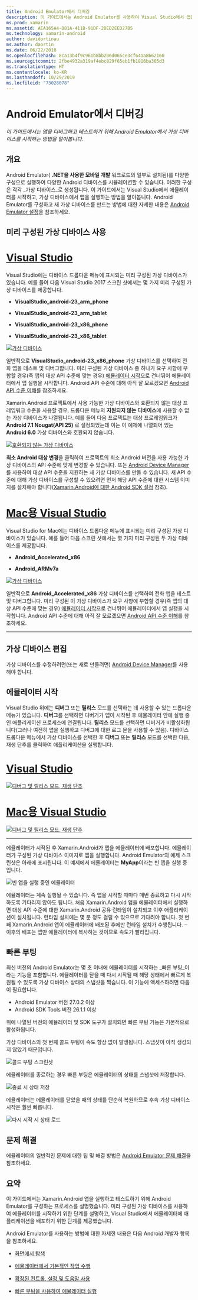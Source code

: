 ```yaml
---
title: Android Emulator에서 디버깅
description: 이 가이드에서는 Android Emulator를 사용하여 Visual Studio에서 앱을 시작하고 디버그하는 방법을 설명합니다.
ms.prod: xamarin
ms.assetid: AEA165A4-D81A-411B-91DF-2DED2EED27B5
ms.technology: xamarin-android
author: davidortinau
ms.author: daortin
ms.date: 06/22/2018
ms.openlocfilehash: 8ca13b4f9c961b8bb206d065ce3cf641a8662160
ms.sourcegitcommit: 2fbe4932a319af4ebc829f65eb1fb1816ba305d3
ms.translationtype: HT
ms.contentlocale: ko-KR
ms.lasthandoff: 10/29/2019
ms.locfileid: "73028078"
---
```

# <a name="debugging-on-the-android-emulator"></a>Android Emulator에서 디버깅

_이 가이드에서는 앱을 디버그하고 테스트하기 위해 Android Emulator에서 가상 디바이스를 시작하는 방법을 알아봅니다._

## <a name="overview"></a>개요

Android Emulator( **.NET을 사용한 모바일 개발** 워크로드의 일부로 설치됨)를 다양한 구성으로 실행하여 다양한 Android 디바이스를 시뮬레이션할 수 있습니다. 이러한 구성은 각각 _가상 디바이스_로 생성됩니다. 이 가이드에서는 Visual Studio에서 에뮬레이터를 시작하고, 가상 디바이스에서 앱을 실행하는 방법을 알아봅니다. Android Emulator를 구성하고 새 가상 디바이스를 만드는 방법에 대한 자세한 내용은 [Android Emulator 설정](~/android/get-started/installation/android-emulator/index.md)을 참조하세요.

## <a name="using-a-pre-configured-virtual-device"></a>미리 구성된 가상 디바이스 사용

# <a name="visual-studiotabwindows"></a>[Visual Studio](#tab/windows)

Visual Studio에는 디바이스 드롭다운 메뉴에 표시되는 미리 구성된 가상 디바이스가 있습니다. 예를 들어 다음 Visual Studio 2017 스크린 샷에서는 몇 가지 미리 구성된 가상 디바이스를 제공합니다.

- **VisualStudio\_android-23\_arm\_phone**

- **VisualStudio\_android-23\_arm\_tablet**

- **VisualStudio\_android-23\_x86\_phone** 

- **VisualStudio\_android-23\_x86\_tablet** 

[![가상 디바이스](debug-on-emulator-images/win/01-virtual-devices-sml.png)](debug-on-emulator-images/win/01-virtual-devices.png#lightbox)

일반적으로 **VisualStudio\_android-23\_x86\_phone** 가상 디바이스를 선택하여 전화 앱을 테스트 및 디버그합니다. 미리 구성된 가상 디바이스 중 하나가 요구 사항에 부합할 경우(즉 앱의 대상 API 수준에 맞는 경우) [에뮬레이터 시작](#launching)으로 건너뛰어 에뮬레이터에서 앱 실행을 시작합니다. Android API 수준에 대해 아직 잘 모르겠으면 [Android API 수준 이해](~/android/app-fundamentals/android-api-levels.md)를 참조하세요.

Xamarin.Android 프로젝트에서 사용 가능한 가상 디바이스와 호환되지 않는 대상 프레임워크 수준을 사용할 경우, 드롭다운 메뉴의 **지원되지 않는 디바이스**에 사용할 수 없는 가상 디바이스가 나열됩니다. 예를 들어 다음 프로젝트는 대상 프로레임워크가 **Android 7.1 Nougat(API 25)** 로 설정되었는데 이는 이 예제에 나열되어 있는 **Android 6.0** 가상 디바이스와 호환되지 않습니다.

[![호환되지 않는 가상 디바이스](debug-on-emulator-images/win/02-incompatible-level-sml.png)](debug-on-emulator-images/win/02-incompatible-level.png#lightbox)

**최소 Android 대상 변경**을 클릭하여 프로젝트의 최소 Android 버전을 사용 가능한 가상 디바이스의 API 수준에 맞게 변경할 수 있습니다. 또는 [Android Device Manager](~/android/get-started/installation/android-emulator/device-manager.md)를 사용하여 대상 API 수준을 지원하는 새 가상 디바이스를 만들 수 있습니다.
새 API 수준에 대해 가상 디바이스를 구성할 수 있으려면 먼저 해당 API 수준에 대한 시스템 이미지를 설치해야 합니다([Xamarin.Android에 대한 Android SDK 설정](~/android/get-started/installation/android-sdk.md) 참조).

# <a name="visual-studio-for-mactabmacos"></a>[Mac용 Visual Studio](#tab/macos)

Visual Studio for Mac에는 디바이스 드롭다운 메뉴에 표시되는 미리 구성된 가상 디바이스가 있습니다. 예를 들어 다음 스크린 샷에서는 몇 가지 미리 구성된 두 가상 디바이스를 제공합니다.

- **Android\_Accelerated\_x86**

- **Android\_ARMv7a**

[![가상 디바이스](debug-on-emulator-images/mac/01-virtual-devices-sml.png)](debug-on-emulator-images/mac/01-virtual-devices.png#lightbox)

일반적으로 **Android\_Accelerated\_x86** 가상 디바이스를 선택하여 전화 앱을 테스트 및 디버그합니다. 미리 구성된 이 가상 디바이스가 요구 사항에 부합할 경우(즉 앱의 대상 API 수준에 맞는 경우) [에뮬레이터 시작](#launching)으로 건너뛰어 에뮬레이터에서 앱 실행을 시작합니다. Android API 수준에 대해 아직 잘 모르겠으면 [Android API 수준 이해](~/android/app-fundamentals/android-api-levels.md)를 참조하세요.

-----

## <a name="editing-virtual-devices"></a>가상 디바이스 편집

가상 디바이스를 수정하려면(또는 새로 만들려면) [Android Device Manager](~/android/get-started/installation/android-emulator/device-manager.md)를 사용해야 합니다.

<a name="launching" />

## <a name="launching-the-emulator"></a>에뮬레이터 시작

Visual Studio 위에는 **디버그** 또는 **릴리스** 모드를 선택하는 데 사용할 수 있는 드롭다운 메뉴가 있습니다. **디버그**를 선택하면 디버거가 앱이 시작된 후 에뮬레이터 안에 실행 중인 애플리케이션 프로세스에 연결됩니다. **릴리스** 모드를 선택하면 디버거가 비활성화됩니다(그러나 여전히 앱을 실행하고 디버그에 대한 로그 문을 사용할 수 있음). 디바이스 드롭다운 메뉴에서 가상 디바이스를 선택한 후 **디버그** 또는 **릴리스** 모드를 선택한 다음, 재생 단추를 클릭하여 애플리케이션을 실행합니다.

# <a name="visual-studiotabwindows"></a>[Visual Studio](#tab/windows)

[![디버그 및 릴리스 모드, 재생 단추](debug-on-emulator-images/win/17-debug-release-sml.png)](debug-on-emulator-images/win/17-debug-release.png#lightbox)

# <a name="visual-studio-for-mactabmacos"></a>[Mac용 Visual Studio](#tab/macos)

[![디버그 및 릴리스 모드, 재생 단추](debug-on-emulator-images/mac/16-debug-release-sml.png)](debug-on-emulator-images/mac/16-debug-release.png#lightbox)

-----

에뮬레이터가 시작된 후 Xamarin.Android가 앱을 에뮬레이터에 배포합니다. 에뮬레이터가 구성된 가상 디바이스 이미지로 앱을 실행합니다. Android Emulator의 예제 스크린샷은 아래에 표시됩니다. 이 예제에서 에뮬레이터는 **MyApp**이라는 빈 앱을 실행 중입니다.

![빈 앱을 실행 중인 에뮬레이터](debug-on-emulator-images/emulator-running.png)

에뮬레이터는 계속 실행될 수 있습니다. 즉 앱을 시작할 때마다 매번 종료하고 다시 시작하도록 기다리지 않아도 됩니다. 처음 Xamarin.Android 앱을 에뮬레이터에서 실행하면 대상 API 수준에 대한 Xamarin.Android 공유 런타임이 설치되고 이후 애플리케이션이 설치됩니다. 런타임 설치에는 몇 분 정도 걸릴 수 있으므로 기다려야 합니다. 첫 번째 Xamarin.Android 앱이 에뮬레이터에 배포된 후에만 런타임 설치가 수행됩니다. &ndash; 이후의 배포는 앱만 에뮬레이터에 복사하는 것이므로 속도가 빨라집니다.

<a name="quick-boot" />

## <a name="quick-boot"></a>빠른 부팅

최신 버전의 Android Emulator는 몇 초 이내에 에뮬레이터를 시작하는 _빠른 부팅_이라는 기능을 포함합니다. 에뮬레이터를 닫을 때 다시 시작될 때 해당 상태에서 빠르게 복원될 수 있도록 가상 디바이스 상태의 스냅샷을 찍습니다.
이 기능에 액세스하려면 다음이 필요합니다.

- Android Emulator 버전 27.0.2 이상
- Android SDK Tools 버전 26.1.1 이상

위에 나열된 버전의 에뮬레이터 및 SDK 도구가 설치되면 빠른 부팅 기능은 기본적으로 활성화됩니다. 

가상 디바이스의 첫 번째 콜드 부팅이 속도 향상 없이 발생됩니다. 스냅샷이 아직 생성되지 않았기 때문입니다.

![콜드 부팅 스크린샷](debug-on-emulator-images/cold-boot.png)

에뮬레이터를 종료하는 경우 빠른 부팅은 에뮬레이터의 상태를 스냅샷에 저장합니다.

![종료 시 상태 저장](debug-on-emulator-images/saving-state.png)

에뮬레이터는 에뮬레이터를 닫았을 때의 상태를 단순히 복원하므로 후속 가상 디바이스 시작은 훨씬 빠릅니다.

![다시 시작 시 상태 로드](debug-on-emulator-images/loading-state.png)

## <a name="troubleshooting"></a>문제 해결

에뮬레이터의 일반적인 문제에 대한 팁 및 해결 방법은 [Android Emulator 문제 해결](~/android/get-started/installation/android-emulator/troubleshooting.md)을 참조하세요.

## <a name="summary"></a>요약

이 가이드에서는 Xamarin.Android 앱을 실행하고 테스트하기 위해 Android Emulator를 구성하는 프로세스를 설명했습니다. 미리 구성된 가상 디바이스를 사용하여 에뮬레이터를 시작하기 위한 단계를 설명하고, Visual Studio에서 에뮬레이터에 애플리케이션을 배포하기 위한 단계를 제공했습니다. 

Android Emulator를 사용하는 방법에 대한 자세한 내용은 다음 Android 개발자 항목을 참조하세요.

- [화면에서 탐색](https://developer.android.com/studio/run/emulator.html#navigate)

- [에뮬레이터에서 기본적인 작업 수행](https://developer.android.com/studio/run/emulator.html#tasks)

- [확장된 컨트롤, 설정 및 도움말 사용](https://developer.android.com/studio/run/emulator.html#extended)

- [빠른 부팅을 사용하여 에뮬레이터 실행](https://developer.android.com/studio/run/emulator#quickboot)
